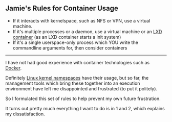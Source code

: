 ## Jamie's Rules for Container Usage

* If it interacts with kernelspace, such as NFS or VPN, use a virtual machine.
* If it's multiple processes or a daemon, use a virtual machine or an [LXD container](https://linuxcontainers.org/lxd/) (as an LXD container starts a init system)
* If it's a single userspace-only process which YOU write the commandline arguments for, then consider containers

----

I have not had good experience with container technologies such as [Docker](https://www.docker.com/).

Definitely [Linux kernel namespaces](https://lwn.net/Articles/531114/) have their usage, but so far, the management tools which bring these together into an execution environment have left me disappointed and frustrated (to put it politely).

So I formulated this set of rules to help prevent my own future frustration.

It turns out pretty much everything I want to do is in 1 and 2, which explains my dissatisfaction.